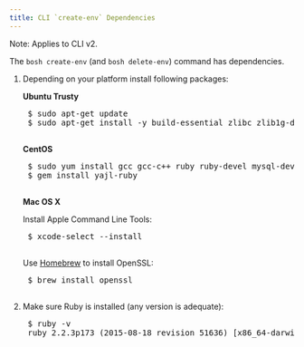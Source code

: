 ```yaml
---
title: CLI `create-env` Dependencies
---
```


<p class="note">Note: Applies to CLI v2.</p>

The `bosh create-env` (and `bosh delete-env`) command has dependencies.

1. Depending on your platform install following packages:

    **Ubuntu Trusty**

    <pre class="terminal">
    $ sudo apt-get update
    $ sudo apt-get install -y build-essential zlibc zlib1g-dev ruby ruby-dev openssl libxslt-dev libxml2-dev libssl-dev libreadline6 libreadline6-dev libyaml-dev libsqlite3-dev sqlite3
    </pre>

    **CentOS**

    <pre class="terminal">
    $ sudo yum install gcc gcc-c++ ruby ruby-devel mysql-devel postgresql-devel postgresql-libs sqlite-devel libxslt-devel libxml2-devel patch openssl
    $ gem install yajl-ruby
    </pre>

    **Mac OS X**

    Install Apple Command Line Tools:
    <pre class="terminal">
    $ xcode-select --install
    </pre>

    Use [Homebrew](http://brew.sh) to install OpenSSL:
    <pre class="terminal">
    $ brew install openssl
    </pre>

1. Make sure Ruby is installed (any version is adequate):

    <pre class="terminal">
    $ ruby -v
    ruby 2.2.3p173 (2015-08-18 revision 51636) [x86_64-darwin14]
    </pre>
